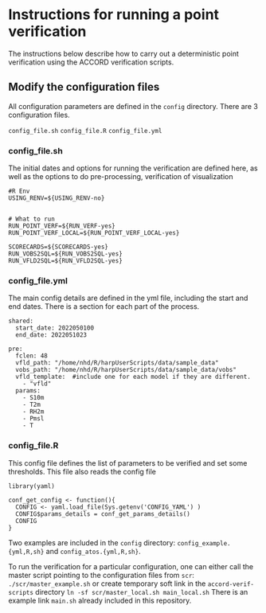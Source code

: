 # Instructions for running a point verification

The instructions below describe how to carry out a deterministic
point verification using the ACCORD verification scripts.

## Modify the configuration files

All configuration parameters are defined in the `config` directory.
There are 3 configuration files. 

`config_file.sh`
`config_file.R`
`config_file.yml`

### config_file.sh
The initial dates and options for running the verification are defined here,
as well as the options to do pre-processing, verification of visualization
```
#R Env
USING_RENV=${USING_RENV-no}


# What to run
RUN_POINT_VERF=${RUN_VERF-yes}
RUN_POINT_VERF_LOCAL=${RUN_POINT_VERF_LOCAL-yes}

SCORECARDS=${SCORECARDS-yes}
RUN_VOBS2SQL=${RUN_VOBS2SQL-yes}
RUN_VFLD2SQL=${RUN_VFLD2SQL-yes}

```

### config_file.yml

The main config details are defined in the yml file, including the start
and end dates. There is a section for each part of the process.
```
shared:
  start_date: 2022050100
  end_date: 2022051023

pre:
  fclen: 48
  vfld_path: "/home/nhd/R/harpUserScripts/data/sample_data"
  vobs_path: "/home/nhd/R/harpUserScripts/data/sample_data/vobs"
  vfld_template:  #include one for each model if they are different. 
    - "vfld"
  params:
    - S10m
    - T2m
    - RH2m
    - Pmsl
    - T

```


### config_file.R
This config file defines the list of parameters to be 
verified and set some thresholds. 
This file also reads the config file
```
library(yaml)

conf_get_config <- function(){
  CONFIG <- yaml.load_file(Sys.getenv('CONFIG_YAML') )
  CONFIG$params_details = conf_get_params_details()
  CONFIG
}
```

Two examples are included in the `config` directory: `config_example.{yml,R,sh}` and `config_atos.{yml,R,sh}`.

To run the verification for a particular configuration, one can
either call the master script pointing to the configuration files
from `scr`: `./scr/master_example.sh` or create temporary soft link
in the `accord-verif-scripts` directory
`ln -sf scr/master_local.sh main_local.sh`
There is an example link `main.sh` already included in this repository.
